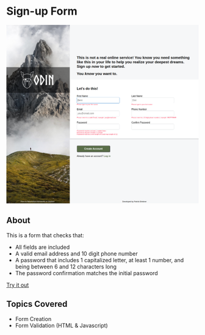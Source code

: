 # Sign-up Form

![My Image](UI-update.png)

## About

This is a form that checks that:

-   All fields are included
-   A valid email address and 10 digit phone number
-   A password that includes 1 capitalized letter, at least 1 number, and being between 6 and 12 characters long
-   The password confirmation matches the initial password

[Try it out](https://pbrebner.github.io/sign-up-form/)

## Topics Covered

-   Form Creation
-   Form Validation (HTML & Javascript)
